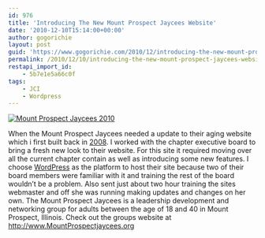 ```yaml
---
id: 976
title: 'Introducing The New Mount Prospect Jaycees Website'
date: '2010-12-10T15:14:00+00:00'
author: gogorichie
layout: post
guid: 'https://www.gogorichie.com/2010/12/introducing-the-new-mount-prospect-jaycees-website/'
permalink: /2010/12/10/introducing-the-new-mount-prospect-jaycees-website/
restapi_import_id:
    - 5b7e1e5a66c0f
tags:
    - JCI
    - Wordpress
---
```


[![Mount Prospect Jaycees 2010](https://www.gogorichie.com/wp-content/uploads/2011/07/10_12_10_10_46_30_thumb.jpg "Mount Prospect Jaycees 2010")](https://www.gogorichie.com/wp-content/uploads/2011/07/10_12_10_10_46_30.jpg)

When the Mount Prospect Jaycees needed a update to their aging website which i first built back in [2008](https://www.gogorichie.com/2008/11/mount-prospect-jaycees-site-comments/). I worked with the chapter executive board to bring a fresh new look to their website. For this site it required moving over all the current chapter contain as well as introducing some new features. I choose [WordPress](http://wordpress.org/) as the platform to host their site because two of their board members were familiar with it and training the rest of the board wouldn’t be a problem. Also sent just about two hour training the sites webmaster and off she was running making updates and changes on her own. The Mount Prospect Jaycees is a leadership development and networking group for adults between the age of 18 and 40 in Mount Prospect, Illinois. Check out the groups website at <http://www.MountProspectjaycees.org>